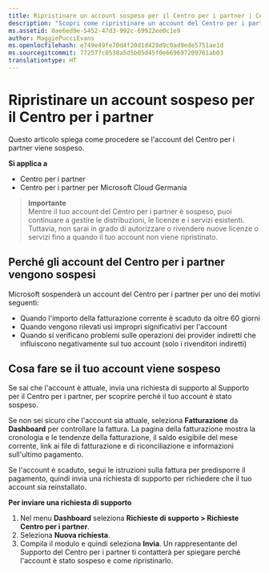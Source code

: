 ```yaml
---
title: Ripristinare un account sospeso per il Centro per i partner | Centro
description: "Scopri come ripristinare un account del Centro per i partner sospeso, perché si verifica la sospensione e come puoi usare il tuo account durante la sospensione."
ms.assetid: 0ae6ed9e-5452-47d3-992c-69922ee0c1e9
author: MaggiePucciEvans
ms.openlocfilehash: e749e49fe70d4f20d1d428d9c0ad9ede5751ae1d
ms.sourcegitcommit: 772577c0538a5d5b05d45f0e669697209761ab03
translationtype: HT
---
```

# <a name="restore-a-suspended-partner-center-account"></a>Ripristinare un account sospeso per il Centro per i partner

Questo articolo spiega come procedere se l'account del Centro per i partner viene sospeso.

**Si applica a**

-  Centro per i partner
-  Centro per i partner per Microsoft Cloud Germania

>**Importante**<br>
Mentre il tuo account del Centro per i partner è sospeso, puoi continuare a gestire le distribuzioni, le licenze e i servizi esistenti. Tuttavia, non sarai in grado di autorizzare o rivendere nuove licenze o servizi fino a quando il tuo account non viene ripristinato.

## <a name="why-partner-center-accounts-are-suspended"></a>Perché gli account del Centro per i partner vengono sospesi

Microsoft sospenderà un account del Centro per i partner per uno dei motivi seguenti:

- Quando l'importo della fatturazione corrente è scaduto da oltre 60 giorni 
- Quando vengono rilevati usi impropri significativi per l'account
- Quando si verificano problemi sulle operazioni dei provider indiretti che influiscono negativamente sul tuo account (solo i rivenditori indiretti)

## <a name="what-to-do-if-your-account-is-suspended"></a>Cosa fare se il tuo account viene sospeso

Se sai che l'account è attuale, invia una richiesta di supporto al Supporto per il Centro per i partner, per scoprire perché il tuo account è stato sospeso. 

Se non sei sicuro che l'account sia attuale, seleziona **Fatturazione** da **Dashboard** per controllare la fattura. La pagina della fatturazione mostra la cronologia e le tendenze della fatturazione, il saldo esigibile del mese corrente, link ai file di fatturazione e di riconciliazione e informazioni sull'ultimo pagamento.

Se l'account è scaduto, segui le istruzioni sulla fattura per predisporre il pagamento, quindi invia una richiesta di supporto per richiedere che il tuo account sia reinstallato. 

**Per inviare una richiesta di supporto**

1.    Nel menu **Dashboard** seleziona **Richieste di supporto > Richieste Centro per i partner**.
2.    Seleziona **Nuova richiesta**. 
3.    Compila il modulo e quindi seleziona **Invia**. Un rappresentante del Supporto del Centro per i partner ti contatterà per spiegare perché l'account è stato sospeso e come ripristinarlo.



